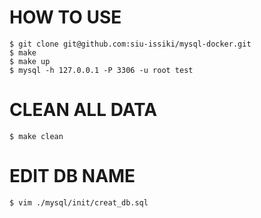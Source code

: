# HOW TO USE

```
$ git clone git@github.com:siu-issiki/mysql-docker.git
$ make
$ make up
$ mysql -h 127.0.0.1 -P 3306 -u root test
```

# CLEAN ALL DATA

```
$ make clean
```

# EDIT DB NAME

```
$ vim ./mysql/init/creat_db.sql
```
